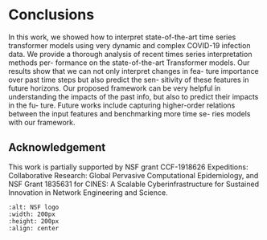 # Conclusions 
In this work, we showed how to interpret state-of-the-art
time series transformer models using very dynamic and
complex COVID-19 infection data. We provide a thorough
analysis of recent times series interpretation methods per-
formance on the state-of-the-art Transformer models. Our
results show that we can not only interpret changes in fea-
ture importance over past time steps but also predict the sen-
sitivity of these features in future horizons. Our proposed
framework can be very helpful in understanding the impacts
of the past info, but also to predict their impacts in the fu-
ture. Future works include capturing higher-order relations
between the input features and benchmarking more time se-
ries models with our framework.

## Acknowledgement
This work is partially supported by NSF grant CCF-1918626  Expeditions: Collaborative  Research: Global Pervasive Computational Epidemiology, and NSF Grant 1835631 for CINES: A Scalable Cyberinfrastructure for Sustained Innovation in Network Engineering and Science.

```{image} ../images/NSF_logo.jpg
:alt: NSF logo
:width: 200px
:height: 200px
:align: center
```
